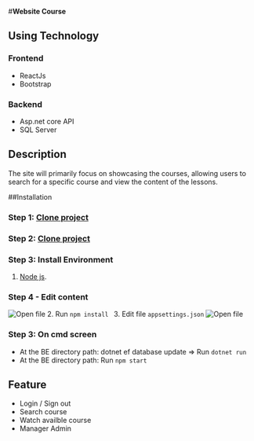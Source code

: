 #**Website Course**

## Using Technology

### **Frontend**

- ReactJs
- Bootstrap

### Backend

- Asp.net core API
- SQL Server

## Description 

The site will primarily focus on showcasing the courses, allowing users to search for a specific course and view the content of the lessons.


##Installation
### Step 1: [Clone project](https://github.com/Nvdqb73/Web-Course.git)
### Step 2: [Clone project](https://github.com/Nvdqb73/Web-Course-BE.git)
### Step 3: Install Environment
1. [Node js](https://nodejs.org/dist/v10.16.3/node-v10.16.3-x64.msi).
### Step 4 - Edit content 
![Open file](https://github.com/Nvdqb73/Web-Course/assets/88336997/c130e9f6-71b3-41fb-9bed-f9bba66b1075)
2. Run `npm install `
3. Edit file `appsettings.json` 
![Open file](https://github.com/Nvdqb73/Web-Course/assets/88336997/de1bb2f0-cc04-4c1f-89d6-52a29be57bcf)
### Step 3: On cmd screen
- At the BE directory path: dotnet ef database update => Run `dotnet run`
- At the BE directory path: Run `npm start`

## **Feature**
-  Login / Sign out
-   Search course
-   Watch availble course
-   Manager Admin
